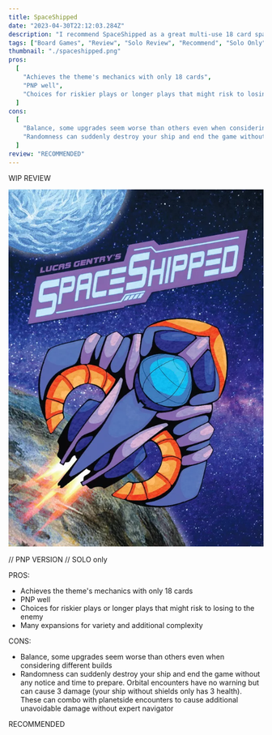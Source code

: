 ```yaml
---
title: SpaceShipped
date: "2023-04-30T22:12:03.284Z"
description: "I recommend SpaceShipped as a great multi-use 18 card space merchant adventure."
tags: ["Board Games", "Review", "Solo Review", "Recommend", "Solo Only"]
thumbnail: "./spaceshipped.png"
pros:
  [
    "Achieves the theme's mechanics with only 18 cards",
    "PNP well",
    "Choices for riskier plays or longer plays that might risk to losing to the enemy",
  ]
cons:
  [
    "Balance, some upgrades seem worse than others even when considering different builds",
    "Randomness can suddenly destroy your ship and end the game without any notice and time to prepare",
  ]
review: "RECOMMENDED"
---
```


WIP REVIEW

![SpaceShipped](./spaceshipped.png)

// PNP VERSION
// SOLO only

PROS:

- Achieves the theme's mechanics with only 18 cards
- PNP well
- Choices for riskier plays or longer plays that might risk to losing to the enemy
- Many expansions for variety and additional complexity

CONS:

- Balance, some upgrades seem worse than others even when considering different builds
- Randomness can suddenly destroy your ship and end the game without any notice and time to prepare. Orbital encounters have no warning but can cause 3 damage (your ship without shields only has 3 health). These can combo with planetside encounters to cause additional unavoidable damage without expert navigator

RECOMMENDED
